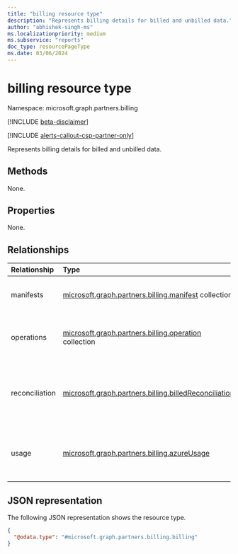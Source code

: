 ```yaml
---
title: "billing resource type"
description: "Represents billing details for billed and unbilled data."
author: "abhishek-singh-ms"
ms.localizationpriority: medium
ms.subservice: "reports"
doc_type: resourcePageType
ms.date: 03/06/2024
---
```


# billing resource type

Namespace: microsoft.graph.partners.billing

[!INCLUDE [beta-disclaimer](../../includes/beta-disclaimer.md)]

[!INCLUDE [alerts-callout-csp-partner-only](../includes/alerts-callout-csp-partner-only.md)]

Represents billing details for billed and unbilled data.

## Methods

None.

## Properties

None.

## Relationships

|Relationship|Type|Description|
|:---|:---|:---|
|manifests|[microsoft.graph.partners.billing.manifest](partners-billing-manifest.md) collection|Represents metadata for the exported data.|
|operations|[microsoft.graph.partners.billing.operation](partners-billing-operation.md) collection|Represents an operation to export the billing data of a partner.|
|reconciliation|[microsoft.graph.partners.billing.billedReconciliation](partners-billing-billingreconciliation.md)|Represents details for billed and unbilled invoice reconciliation data.|
|usage|[microsoft.graph.partners.billing.azureUsage](partners-billing-azureusage.md)|Represents details for billed and unbilled Azure usage data.|

## JSON representation

The following JSON representation shows the resource type.

<!-- {
  "blockType": "resource",
  "keyProperty": "id",
  "@odata.type": "microsoft.graph.partners.billing.billing",
  "baseType": "microsoft.graph.entity",
  "openType": false
}
-->
``` json
{
  "@odata.type": "#microsoft.graph.partners.billing.billing"
}
```
